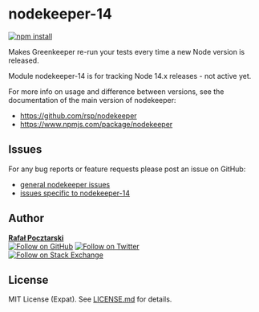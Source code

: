 # nodekeeper-14

[![npm install][install-img]][npm-url]

[npm-url]: https://www.npmjs.com/package/nodekeeper-14
[github-url]: https://github.com/rsp/nodekeeper-14
[readme-url]: https://github.com/rsp/nodekeeper-14#readme
[issues-main-url]: https://github.com/rsp/nodekeeper/issues
[issues-ver-url]: https://github.com/rsp/nodekeeper-14/issues
[license-url]: https://github.com/rsp/nodekeeper-14/blob/master/LICENSE.md
[travis-url]: https://travis-ci.org/rsp/nodekeeper-14
[travis-img]: https://travis-ci.org/rsp/nodekeeper-14.svg?branch=master
[snyk-url]: https://snyk.io/test/github/rsp/nodekeeper-14
[snyk-img]: https://snyk.io/test/github/rsp/nodekeeper-14/badge.svg
[david-url]: https://david-dm.org/rsp/nodekeeper-14
[david-img]: https://david-dm.org/rsp/nodekeeper-14/status.svg
[install-img]: https://nodei.co/npm/nodekeeper-14.png?compact=true
[downloads-img]: https://img.shields.io/npm/dt/nodekeeper-14.svg
[license-img]: https://img.shields.io/npm/l/nodekeeper-14.svg
[stats-url]: http://npm-stat.com/charts.html?package=nodekeeper-14
[github-follow-url]: https://github.com/rsp
[github-follow-img]: https://img.shields.io/github/followers/rsp.svg?style=social&label=Follow
[twitter-follow-url]: https://twitter.com/intent/follow?screen_name=pocztarski
[twitter-follow-img]: https://img.shields.io/twitter/follow/pocztarski.svg?style=social&label=Follow
[stackoverflow-url]: https://stackoverflow.com/users/613198/rsp
[stackexchange-url]: https://stackexchange.com/users/303952/rsp
[stackexchange-img]: https://stackexchange.com/users/flair/303952.png

Makes Greenkeeper re-run your tests every time a new Node version is released.

Module nodekeeper-14 is for tracking Node 14.x releases - not active yet.

For more info on usage and difference between versions,
see the documentation of the main version of nodekeeper:

* https://github.com/rsp/nodekeeper
* https://www.npmjs.com/package/nodekeeper

Issues
------
For any bug reports or feature requests
please post an issue on GitHub:

* [general nodekeeper issues][issues-main-url]
* [issues specific to nodekeeper-14][issues-ver-url]

Author
------
[**Rafał Pocztarski**](https://pocztarski.com/)
<br/>
[![Follow on GitHub][github-follow-img]][github-follow-url]
[![Follow on Twitter][twitter-follow-img]][twitter-follow-url]
<br/>
[![Follow on Stack Exchange][stackexchange-img]][stackoverflow-url]

License
-------
MIT License (Expat). See [LICENSE.md](LICENSE.md) for details.
